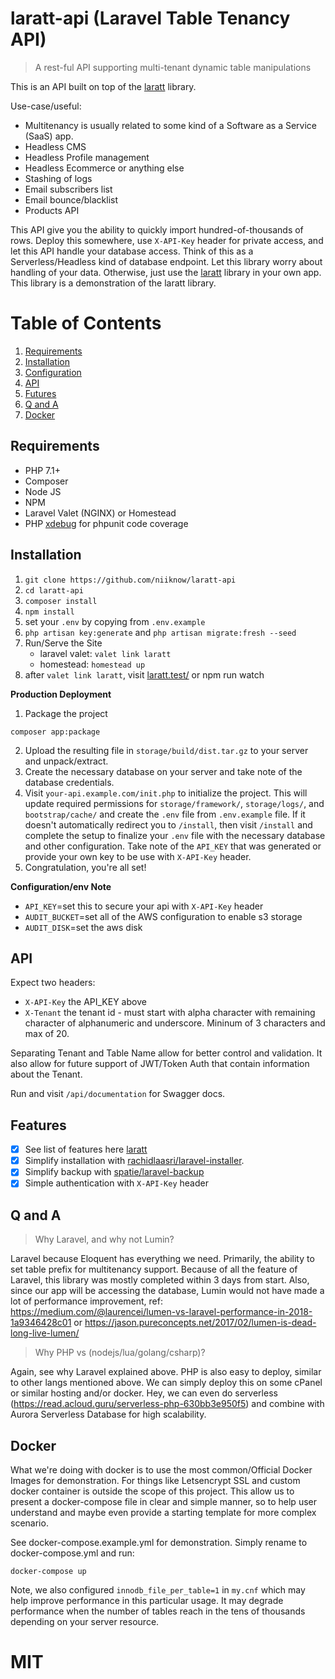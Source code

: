 # laratt-api (Laravel Table Tenancy API)
> A rest-ful API supporting multi-tenant dynamic table manipulations 

This is an API built on top of the [laratt](https://github.com/niiknow/laratt) library.

Use-case/useful:
* Multitenancy is usually related to some kind of a Software as a Service (SaaS) app.
* Headless CMS
* Headless Profile management
* Headless Ecommerce or anything else
* Stashing of logs
* Email subscribers list
* Email bounce/blacklist
* Products API

This API give you the ability to quickly import hundred-of-thousands of rows.  Deploy this somewhere, use `X-API-Key` header for private access, and let this API handle your database access.  Think of this as a Serverless/Headless kind of database endpoint.  Let this library worry about handling of your data.  Otherwise, just use the [laratt](https://github.com/niiknow/laratt) library in your own app.  This library is a demonstration of the laratt library.

# Table of Contents
1. [Requirements](#requirements)
2. [Installation](#installation)
3. [Configuration](#configuration)
4. [API](#api)
5. [Futures](#features)
6. [Q and A](#Q-and-A)
7. [Docker](#docker)

## Requirements
- PHP 7.1+
- Composer
- Node JS
- NPM
- Laravel Valet (NGINX) or Homestead
- PHP [xdebug](http://www.artemdwo.com/install-php72-and-xdebug-on-mac-os-x) for phpunit code coverage

## Installation
1. `git clone https://github.com/niiknow/laratt-api`
2. `cd laratt-api`
3. `composer install`
4. `npm install`
5. set your `.env` by copying from `.env.example`
6. `php artisan key:generate` and `php artisan migrate:fresh --seed`
7. Run/Serve the Site
    - laravel valet: `valet link laratt`
    - homestead: `homestead up`
8. after `valet link laratt`, visit [laratt.test/](laratt.test) or npm run watch

**Production Deployment**
1. Package the project
```
composer app:package
```
2. Upload the resulting file in `storage/build/dist.tar.gz` to your server and unpack/extract.
3. Create the necessary database on your server and take note of the database credentials.
4. Visit `your-api.example.com/init.php` to initialize the project.  This will update required permissions for `storage/framework/`, `storage/logs/`, and `bootstrap/cache/` and create the `.env` file from `.env.example` file.  If it doesn't automatically redirect you to `/install`, then visit `/install` and complete the setup to finalize your `.env` file with the necessary database and other configuration.  Take note of the `API_KEY` that was generated or provide your own key to be use with `X-API-Key` header.
5. Congratulation, you're all set!

**Configuration/env Note**
- `API_KEY`=set this to secure your api with `X-API-Key` header
- `AUDIT_BUCKET`=set all of the AWS configuration to enable s3 storage
- `AUDIT_DISK`=set the aws disk

## API
Expect two headers:
- `X-API-Key` the API_KEY above
- `X-Tenant` the tenant id - must start with alpha character with remaining character of alphanumeric and underscore.  Mininum of 3 characters and max of 20.

Separating Tenant and Table Name allow for better control and validation.  It also allow for future support of JWT/Token Auth that contain information about the Tenant.

Run and visit `/api/documentation` for Swagger docs.

## Features
- [x] See list of features here [laratt](https://github.com/niiknow/laratt#features)
- [x] Simplify installation with [rachidlaasri/laravel-installer](https://github.com/rashidlaasri/LaravelInstaller).
- [x] Simplify backup with [spatie/laravel-backup](https://github.com/spatie/laravel-backup)   
- [x] Simple authentication with `X-API-Key` header

## Q and A
> Why Laravel, and why not Lumin?

Laravel because Eloquent has everything we need.  Primarily, the ability to set table prefix for multitenancy support.  Because of all the feature of Laravel, this library was mostly completed within 3 days from start.  Also,
since our app will be accessing the database, Lumin would not have made a lot of performance improvement, ref: https://medium.com/@laurencei/lumen-vs-laravel-performance-in-2018-1a9346428c01 or https://jason.pureconcepts.net/2017/02/lumen-is-dead-long-live-lumen/

> Why PHP vs (nodejs/lua/golang/csharp)?

Again, see why Laravel explained above.  PHP is also easy to deploy, similar to other langs mentioned above.  We can simply deploy this on some cPanel or similar hosting and/or docker.  Hey, we can even do serverless (https://read.acloud.guru/serverless-php-630bb3e950f5) and combine with Aurora Serverless Database for high scalability.

## Docker
What we're doing with docker is to use the most common/Official Docker Images for demonstration.  For things like Letsencrypt SSL and custom docker container is outside the scope of this project.  This allow us to present a docker-compose file in clear and simple manner, so to help user understand and maybe even provide a starting template for more complex scenario.

See docker-compose.example.yml for demonstration.  Simply rename to docker-compose.yml and run:
```
docker-compose up
```

Note, we also configured `innodb_file_per_table=1` in `my.cnf` which may help improve performance in this particular usage.  It may degrade performance when the number of tables reach in the tens of thousands depending on your server resource.

# MIT
